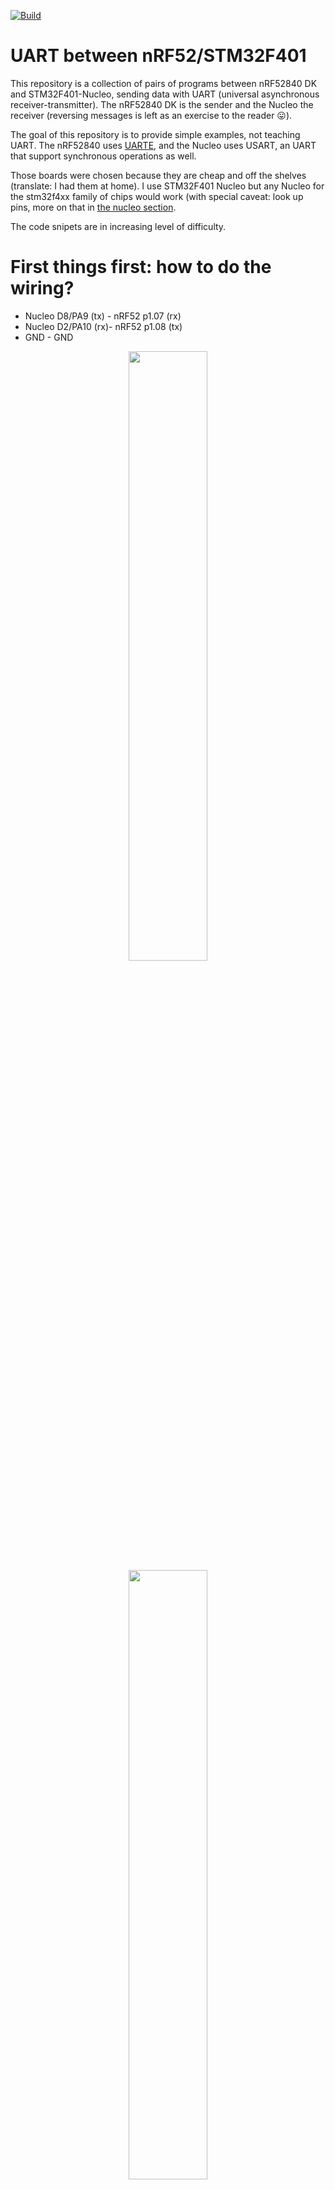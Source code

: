 [![Build](https://github.com/Dajamante/nucleo_playground/actions/workflows/build.yml/badge.svg)](https://github.com/Dajamante/nucleo_playground/actions/workflows/build.yml)

# UART between nRF52/STM32F401

This repository is a collection of pairs of programs between nRF52840 DK and STM32F401-Nucleo, sending data with UART (universal asynchronous receiver-transmitter). The nRF52840 DK is the sender and the Nucleo the receiver (reversing messages is left as an exercise to the reader 😛). 

The goal of this repository is to provide simple examples, not teaching UART. The nRF52840 uses [UARTE](https://devzone.nordicsemi.com/f/nordic-q-a/62055/uart-and-uarte-difference), and the Nucleo uses USART, an UART that support synchronous operations as well.

Those boards were chosen because they are cheap and off the shelves (translate: I had them at home). I use STM32F401 Nucleo but any Nucleo for the stm32f4xx family of chips would work (with special caveat: look up pins, more on that in [the nucleo section](./README.md#nucleo-pins).

The code snipets are in increasing level of difficulty. 


# First things first: how to do the wiring?

* Nucleo D8/PA9 (tx) - nRF52 p1.07 (rx)
* Nucleo D2/PA10 (rx)- nRF52 p1.08 (tx)
* GND - GND

<p align="center">
<img src="./assets/uarte1.JPG" width="50%">
<img src="./assets/uarte5.JPG" width="50%">
<img src="./assets/uarte6.JPG" width="50%">
</p>

# Second things ... second: how to run code?


Some programs are interracting, with the nRF52 as the sender and the Nucleo as the receiver. They are of increasing order of difficulty.

Open one terminal window *per* microcontroller and run:

```
cargo rb <project name>
```
For example, to try interracting program #3, you would:

```terminal
[terminal nrf]
cargo rb uarte
```
```terminal
[terminal nucleo]
cargo rb usart
```

To try interracting program #4, you would:

```terminal
[terminal nrf]
cargo rb lightning
```
```terminal
[terminal nucleo]
cargo rb lightning
```

Most programs have the same name but I kept "uarte" and "usart" as this is how the protocol is named in [`nrf52840-hal`](https://docs.rs/nrf52840-hal/latest/nrf52840_hal/) and [`stm32f4xx-hal`](https://docs.rs/stm32f4xx-hal/latest/stm32f4xx_hal/serial/index.html) respectively.



|     | Interracting? | nRF52/Nucleo code   | What does it do?                                                                                                                                                                                |
| --- | ---------- | ------------------- | ----------------------------------------------------------------------------------------------------------------------------------------------------------------------------------------------- |
| 1   | No         | `minimal.rs`        | It says hi👋                                                                                                                                                                                    |
| 2   | No         | `blinky.rs`         | .. blinks a led💡                                                                                                                                                                               |
| 3   | yes        | `uarte.rs/usart.rs` | Sending byte beer emoji back and forth: <br /> `nRF52 says: look at this 🍻 we got back!`                                                                                                       |
| 4   | yes        | `lightning.rs`      | nRF52 is blinking the led of the nucleo 💡                                                                                                                                                      |
| 5   | yes        | `button.rs`         | nRF52 is blinking the led of the nucleo 💡, but with a button                                                                                                                                   |
| 6   | yes        | `postcard.rs`       | nRF52 is blinking the led of the nucleo 💡, with a proper instruction using [cobs](https://en.wikipedia.org/wiki/Consistent_Overhead_Byte_Stuffing) command. |
| 7   | yes        | `pws.rs`            | nRF52 is dimming(*) the light of the nucleo 🔅💡🔅                                                                                                                                              |
| 8   | yes        | `interval.rs`       | nRF52 is blinking the light of the nucleo, with intervals. The light can be dimmed 🔅💡🔅.                                                                                                      |

*ATM the dimmer function is very bad, and need to be fixed (the incrementation must be based on a function, not magic numbers).

## RTIC

All projects are written with [RTIC](https://rtic.rs/1/book/en/), a concurrency framework for Cortex-M devices.

RTIC shines in simplifying concurrency - messages are passed between `#[task]`s with different levels of priority, guaranteeing deadlock and datarace free execution, and [many other guarantees](https://github.com/rtic-rs/cortex-m-rtic).
## UART
<p align="center">
<img src="./assets/makecode_Serial_vs_parallel_transmission.jpg" width="40%">
</p>

Source:[AdaFruit](https://learn.adafruit.com/circuit-playground-express-serial-communications/what-is-serial-communications)

UART (universal asynchronous receiver-transmitter) is a serial protocol. Others are for example SPI, I2C, USB. UART is asynchronous, i.e. it has no clock but the transmitter and receiver have agreed on a baud rate. Since they are not in sync it becomes difficult to do anything faster than 1MHz!

The advantage is that both sides can initiate a transfer. On the contrary, SPI and I2C initiate a master (controller) and one or more slaves (peripheral devices). Here, only the master can initiate a transfer. 

The disadvantage is that it is only point-to-point, i.e. you can not talk to several devices on a common bus as you can with SPI and I2C.

## Differences between nRF52840 DK and STM32F401 Nucleo

There are some differences with the pin configuration that are noteworthy.

### <a id="nucleo-pins"></a> Nucleo pins

![](assets/nucleo_pins.png)

On the Nucleo, you must look up which functionality is available for each pin. According to the [Nucleo board manual](https://www.st.com/resource/en/user_manual/um1724-stm32-nucleo64-boards-mb1136-stmicroelectronics.pdf), you will need to use PA2 and PA3 if you want to use USART2. 
If the docs recommends to look up the solder bridges, it is a good idea to do so. If solder bridges are open, there is no communication and the project does not work.

![](assets/sb.png)

In this mini projects, we are using USART1, so according to the [datasheet](https://www.st.com/resource/en/datasheet/stm32f401re.pdf) we use PA9 and PA10.

Are we done?

Not at all!

You need to configure alternate functions. On STM32, pins can have different functions so you need to specify which function you are going to use with the alternate functions table:

![](assets/af.png)

For USART1, we need alternate function 7 (AF07).

So the configuration will look like this:

```rust
#[local]
struct Local {
    // leds, etc
    usart: usart: Serial<USART1, (PA9<Alternate<PushPull, 7>>, PA10<Alternate<PushPull, 7>>), u8>,
}
```


### nRF52840

On the nRF52840 development board, you can use any pin. Or almost any pins! [According to the connector interface](https://infocenter.nordicsemi.com/index.jsp?topic=%2Fug_nrf52840_dk%2FUG%2Fdk%2Fconnector_if.html&cp=4_0_4_7_5), some pins have default settings. Connector P6 and P24 should be avoided, as per the figure.

![](assets/dk_board_connectors.svg)

## COBS and Postcard 💌

The first programs communicate with each other by sending `0`s and `1`s, for example to turn the light on and off. 
From program #6 I use `postcard.rs`, [COBS](https://en.wikipedia.org/wiki/Consistent_Overhead_Byte_Stuffing) is used to frame instructions in "efficient, reliable, unambiguous" packets, because you don't want to send instructions as a cave woman.
A great crate to do that is [postcard-rs](https://docs.rs/postcard/latest/postcard/#setup---cargotoml).
## Template

All programs in this project are done with [the Knurling App template](https://github.com/knurling-rs/app-template). If you want to do your own, follow the steps in the documentation!



## License

Licensed under either of

- Apache License, Version 2.0 ([LICENSE-APACHE](LICENSE-APACHE) or
  http://www.apache.org/licenses/LICENSE-2.0)

- MIT license ([LICENSE-MIT](LICENSE-MIT) or http://opensource.org/licenses/MIT)

at your option.

### Contribution

Unless you explicitly state otherwise, any contribution intentionally submitted
for inclusion in the work by you, as defined in the Apache-2.0 license, shall be
licensed as above, without any additional terms or conditions.

[Knurling]: https://knurling.ferrous-systems.com
[Ferrous Systems]: https://ferrous-systems.com/
[GitHub Sponsors]: https://github.com/sponsors/knurling-rs
